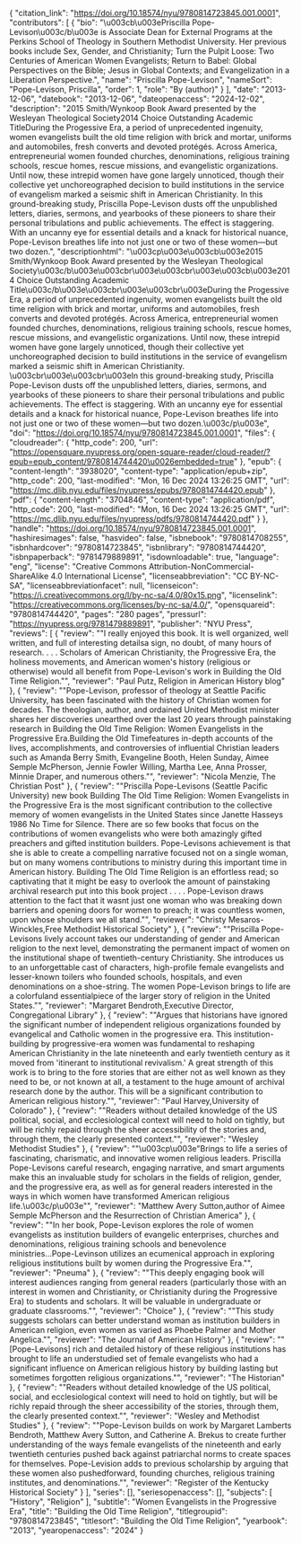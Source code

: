 {
   "citation_link": "https://doi.org/10.18574/nyu/9780814723845.001.0001",
   "contributors": [
     {
       "bio": "\u003cb\u003ePriscilla Pope-Levison\u003c/b\u003e is Associate Dean for External Programs at the Perkins School of Theology in Southern Methodist University. Her previous books include Sex, Gender, and Christianity; Turn the Pulpit Loose: Two Centuries of American Women Evangelists; Return to Babel: Global Perspectives on the Bible; Jesus in Global Contexts; and Evangelization in a Liberation Perspective.",
       "name": "Priscilla Pope-Levison",
       "nameSort": "Pope-Levison, Priscilla",
       "order": 1,
       "role": "By (author)"
     }
   ],
   "date": "2013-12-06",
   "datebook": "2013-12-06",
   "dateopenaccess": "2024-12-02",
   "description": "2015 Smith/Wynkoop Book Award presented by the Wesleyan Theological Society2014 Choice Outstanding Academic TitleDuring the Progessive Era, a period of unprecedented ingenuity, women evangelists built the old time religion with brick and mortar, uniforms and automobiles, fresh converts and devoted protégés. Across America, entrepreneurial women founded churches, denominations, religious training schools, rescue homes, rescue missions, and evangelistic organizations. Until now, these intrepid women have gone largely unnoticed, though their collective yet unchoreographed decision to build institutions in the service of evangelism marked a seismic shift in American Christianity. In this ground-breaking study, Priscilla Pope-Levison dusts off the unpublished letters, diaries, sermons, and yearbooks of these pioneers to share their personal tribulations and public achievements. The effect is staggering. With an uncanny eye for essential details and a knack for historical nuance, Pope-Levison breathes life into not just one or two of these women—but two dozen.",
   "descriptionhtml": "\u003cp\u003e\u003cb\u003e2015 Smith/Wynkoop Book Award presented by the Wesleyan Theological Society\u003c/b\u003e\u003cbr\u003e\u003cbr\u003e\u003cb\u003e2014 Choice Outstanding Academic Title\u003c/b\u003e\u003cbr\u003e\u003cbr\u003eDuring the Progessive Era, a period of unprecedented ingenuity, women evangelists built the old time religion with brick and mortar, uniforms and automobiles, fresh converts and devoted protégés. Across America, entrepreneurial women founded churches, denominations, religious training schools, rescue homes, rescue missions, and evangelistic organizations. Until now, these intrepid women have gone largely unnoticed, though their collective yet unchoreographed decision to build institutions in the service of evangelism marked a seismic shift in American Christianity. \u003cbr\u003e\u003cbr\u003eIn this ground-breaking study, Priscilla Pope-Levison dusts off the unpublished letters, diaries, sermons, and yearbooks of these pioneers to share their personal tribulations and public achievements. The effect is staggering. With an uncanny eye for essential details and a knack for historical nuance, Pope-Levison breathes life into not just one or two of these women—but two dozen.\u003c/p\u003e",
   "doi": "https://doi.org/10.18574/nyu/9780814723845.001.0001",
   "files": {
     "cloudreader": {
       "http_code": 200,
       "url": "https://opensquare.nyupress.org/open-square-reader/cloud-reader/?epub=epub_content/9780814744420\u0026embedded=true"
     },
     "epub": {
       "content-length": "3938020",
       "content-type": "application/epub+zip",
       "http_code": 200,
       "last-modified": "Mon, 16 Dec 2024 13:26:25 GMT",
       "url": "https://mc.dlib.nyu.edu/files/nyupress/epubs/9780814744420.epub"
     },
     "pdf": {
       "content-length": "3704846",
       "content-type": "application/pdf",
       "http_code": 200,
       "last-modified": "Mon, 16 Dec 2024 13:26:25 GMT",
       "url": "https://mc.dlib.nyu.edu/files/nyupress/pdfs/9780814744420.pdf"
     }
   },
   "handle": "https://doi.org/10.18574/nyu/9780814723845.001.0001",
   "hashiresimages": false,
   "hasvideo": false,
   "isbnebook": "9780814708255",
   "isbnhardcover": "9780814723845",
   "isbnlibrary": "9780814744420",
   "isbnpaperback": "9781479889891",
   "isdownloadable": true,
   "language": "eng",
   "license": "Creative Commons Attribution-NonCommercial-ShareAlike 4.0 International License",
   "licenseabbreviation": "CC BY-NC-SA",
   "licenseabbreviationfacet": null,
   "licenseicon": "https://i.creativecommons.org/l/by-nc-sa/4.0/80x15.png",
   "licenselink": "https://creativecommons.org/licenses/by-nc-sa/4.0/",
   "opensquareid": "9780814744420",
   "pages": "280 pages",
   "pressurl": "https://nyupress.org/9781479889891",
   "publisher": "NYU Press",
   "reviews": [
     {
       "review": "\"I really enjoyed this book. It is well organized, well written, and full of interesting detailsa sign, no doubt, of many hours of research. . . . Scholars of American Christianity, the Progressive Era, the holiness movements, and American women's history (religious or otherwise) would all benefit from Pope-Levison's work in Building the Old Time Religion.\"",
       "reviewer": "Paul Putz, Religion in American History blog"
     },
     {
       "review": "\"Pope-Levison, professor of theology at Seattle Pacific University, has been fascinated with the history of Christian women for decades. The theologian, author, and ordained United Methodist minister shares her discoveries unearthed over the last 20 years through painstaking research in Building the Old Time Religion: Women Evangelists in the Progressive Era.Building the Old Timefeatures in-depth accounts of the lives, accomplishments, and controversies of influential Christian leaders such as Amanda Berry Smith, Evangeline Booth, Helen Sunday, Aimee Semple McPherson, Jennie Fowler Willing, Martha Lee, Anna Prosser, Minnie Draper, and numerous others.\"",
       "reviewer": "Nicola Menzie, The Christian Post"
     },
     {
       "review": "\"Priscilla Pope-Levisons (Seattle Pacific University) new book Building The Old Time Religion: Women Evangelists in the Progressive Era is the most significant contribution to the collective memory of women evangelists in the United States since Janette Hasseys 1986 No Time for Silence.  There are so few books that focus on the contributions of women evangelists who were both amazingly gifted preachers and gifted institution builders. Pope-Levisons achievement is that she is able to create a compelling narrative focused not on a single woman, but on many womens contributions to ministry during this important time in American history. Building The Old Time Religion is an effortless read; so captivating that it might be easy to overlook the amount of painstaking archival research put into this book project . . . . Pope-Levison draws attention to the fact that it wasnt just one woman who was breaking down barriers and opening doors for women to preach; it was countless women, upon whose shoulders we all stand.\"",
       "reviewer": "Christy Mesaros-Winckles,Free Methodist Historical Society"
     },
     {
       "review": "\"Priscilla Pope-Levisons lively account takes our understanding of gender and American religion to the next level, demonstrating the permanent impact of women on the institutional shape of twentieth-century Christianity. She introduces us to an unforgettable cast of characters, high-profile female evangelists and lesser-known toilers who founded schools, hospitals, and even denominations on a shoe-string. The women Pope-Levison brings to life are a colorfuland essentialpiece of the larger story of religion in the United States.\"",
       "reviewer": "Margaret Bendroth,Executive Director, Congregational Library"
     },
     {
       "review": "\"Argues that historians have ignored the significant number of independent religious organizations founded by evangelical and Catholic women in the progressive era. This institution-building by progressive-era women was fundamental to reshaping American Christianity in the late nineteenth and early twentieth century as it moved from 'itinerant to institutional revivalism.' A great strength of this work is to bring to the fore stories that are either not as well known as they need to be, or not known at all, a testament to the huge amount of archival research done by the author. This will be a significant contribution to American religious history.\"",
       "reviewer": "Paul Harvey,University of Colorado"
     },
     {
       "review": "\"Readers without detailed knowledge of the US political, social, and ecclesiological context will need to hold on tightly, but will be richly repaid through the sheer accessibility of the stories and, through them, the clearly presented context.\"",
       "reviewer": "Wesley Methodist Studies"
     },
     {
       "review": "\"\u003cp\u003e\"Brings to life a series of fascinating, charismatic, and innovative women religious leaders. Priscilla Pope-Levisons careful research, engaging narrative, and smart arguments make this an invaluable study for scholars in the fields of religion, gender, and the progressive era, as well as for general readers interested in the ways in which women have transformed American religious life.\u003c/p\u003e\"",
       "reviewer": "Matthew Avery Sutton,author of Aimee Semple McPherson and the Resurrection of Christian America"
     },
     {
       "review": "\"In her book, Pope-Levison explores the role of women evangelists as institution builders of evangelic enterprises, churches and denominations, religious training schools and benevolence ministries...Pope-Levinson utilizes an ecumenical approach in exploring religious institutions built by women during the Progressive Era.\"",
       "reviewer": "Pneuma"
     },
     {
       "review": "\"This deeply engaging book will interest audiences ranging from general readers (particularly those with an interest in women and Christianity, or Christianity during the Progressive Era) to students and scholars. It will be valuable in undergraduate or graduate classrooms.\"",
       "reviewer": "Choice"
     },
     {
       "review": "\"This study suggests scholars can better understand woman as institution builders in American religion, even women as varied as Phoebe Palmer and Mother Angelica.\"",
       "reviewer": "The Journal of American History"
     },
     {
       "review": "\"[Pope-Levisons] rich and detailed history of these religious institutions has brought to life an understudied set of female evangelists who had a significant influence on American religious history by building lasting but sometimes forgotten religious organizations.\"",
       "reviewer": "The Historian"
     },
     {
       "review": "\"Readers without detailed knowledge of the US political, social, and ecclesiological context will need to hold on tightly, but will be richly repaid through the sheer accessibility of the stories, through them, the clearly presented context.\"",
       "reviewer": "Wesley and Methodist Studies"
     },
     {
       "review": "\"Pope-Levison builds on work by Margaret Lamberts Bendroth, Matthew Avery Sutton, and Catherine A. Brekus to create further understanding of the ways female evangelists of the nineteenth and early twentieth centuries pushed back against patriarchal norms to create spaces for themselves. Pope-Levision adds to previous scholarship by arguing that these women also pushedforward, founding churches, religious training institutes, and denominations.\"",
       "reviewer": "Register of the Kentucky Historical Society"
     }
   ],
   "series": [],
   "seriesopenaccess": [],
   "subjects": [
     "History",
     "Religion"
   ],
   "subtitle": "Women Evangelists in the Progressive Era",
   "title": "Building the Old Time Religion",
   "titlegroupid": "9780814723845",
   "titlesort": "Building the Old Time Religion",
   "yearbook": "2013",
   "yearopenaccess": "2024"
 }
